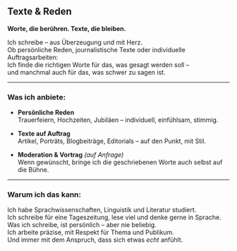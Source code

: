 ## Texte & Reden  
**Worte, die berühren. 
Texte, die bleiben.**

Ich schreibe – aus Überzeugung und mit Herz.  
Ob persönliche Reden, journalistische Texte oder individuelle Auftragsarbeiten:  
Ich finde die richtigen Worte für das, was gesagt werden soll –  
und manchmal auch für das, was schwer zu sagen ist.

---

### Was ich anbiete:

- **Persönliche Reden**  
  Trauerfeiern, Hochzeiten, Jubiläen – individuell, einfühlsam, stimmig.

- **Texte auf Auftrag**  
  Artikel, Porträts, Blogbeiträge, Editorials – auf den Punkt, mit Stil.

- **Moderation & Vortrag** *(auf Anfrage)*  
  Wenn gewünscht, bringe ich die geschriebenen Worte auch selbst auf die Bühne.

---

### Warum ich das kann:

Ich habe Sprachwissenschaften, Linguistik und Literatur studiert.  
Ich schreibe für eine Tageszeitung, lese viel und denke gerne in Sprache.  
Was ich schreibe, ist persönlich – aber nie beliebig.  
Ich arbeite präzise, mit Respekt für Thema und Publikum.  
Und immer mit dem Anspruch, dass sich etwas *echt* anfühlt.
